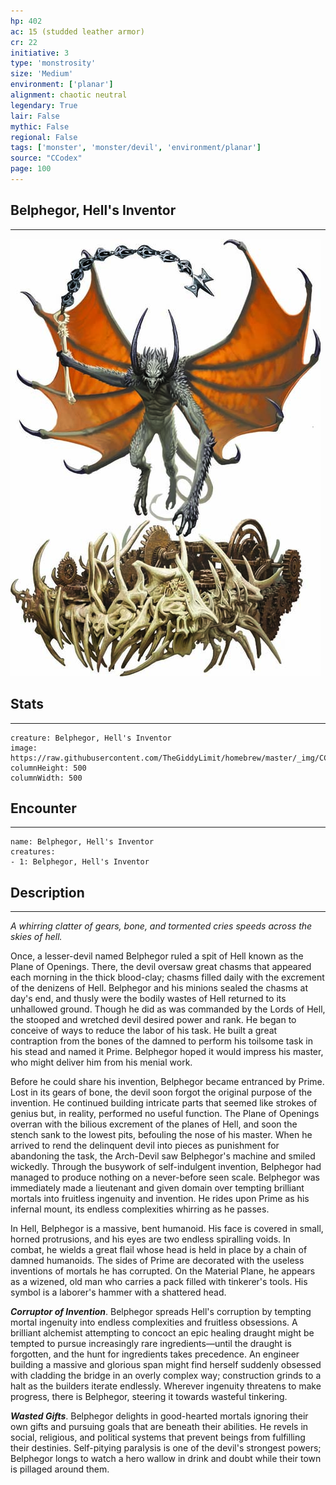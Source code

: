 ```yaml
---
hp: 402
ac: 15 (studded leather armor)
cr: 22
initiative: 3
type: 'monstrosity'    
size: 'Medium'
environment: ['planar']
alignment: chaotic neutral
legendary: True
lair: False
mythic: False
regional: False
tags: ['monster', 'monster/devil', 'environment/planar']
source: "CCodex"
page: 100
---
```


## Belphegor, Hell's Inventor
---

![|600](https://raw.githubusercontent.com/TheGiddyLimit/homebrew/master/_img/CCodex/belphegorhellsinventor.jpg)

## Stats
---

```statblock
creature: Belphegor, Hell's Inventor
image: https://raw.githubusercontent.com/TheGiddyLimit/homebrew/master/_img/CCodex/belphegorhellsinventor_token.png
columnHeight: 500
columnWidth: 500
```

## Encounter
---

```encounter-table
name: Belphegor, Hell's Inventor
creatures:
- 1: Belphegor, Hell's Inventor
```

## Description
---
_A whirring clatter of gears, bone, and tormented cries speeds across the skies of hell._

Once, a lesser-devil named Belphegor ruled a spit of Hell known as the Plane of Openings. There, the devil oversaw great chasms that appeared each morning in the thick blood-clay; chasms filled daily with the excrement of the denizens of Hell. Belphegor and his minions sealed the chasms at day's end, and thusly were the bodily wastes of Hell returned to its unhallowed ground. Though he did as was commanded by the Lords of Hell, the stooped and wretched devil desired power and rank. He began to conceive of ways to reduce the labor of his task. He built a great contraption from the bones of the damned to perform his toilsome task in his stead and named it Prime. Belphegor hoped it would impress his master, who might deliver him from his menial work.

Before he could share his invention, Belphegor became entranced by Prime. Lost in its gears of bone, the devil soon forgot the original purpose of the invention. He continued building intricate parts that seemed like strokes of genius but, in reality, performed no useful function. The Plane of Openings overran with the bilious excrement of the planes of Hell, and soon the stench sank to the lowest pits, befouling the nose of his master. When he arrived to rend the delinquent devil into pieces as punishment for abandoning the task, the Arch-Devil saw Belphegor's machine and smiled wickedly. Through the busywork of self-indulgent invention, Belphegor had managed to produce nothing on a never-before seen scale. Belphegor was immediately made a lieutenant and given domain over tempting brilliant mortals into fruitless ingenuity and invention. He rides upon Prime as his infernal mount, its endless complexities whirring as he passes.

In Hell, Belphegor is a massive, bent humanoid. His face is covered in small, horned protrusions, and his eyes are two endless spiralling voids. In combat, he wields a great flail whose head is held in place by a chain of damned humanoids. The sides of Prime are decorated with the useless inventions of mortals he has corrupted. On the Material Plane, he appears as a wizened, old man who carries a pack filled with tinkerer's tools. His symbol is a laborer's hammer with a shattered head.

**_Corruptor of Invention_**. Belphegor spreads Hell's corruption by tempting mortal ingenuity into endless complexities and fruitless obsessions. A brilliant alchemist attempting to concoct an epic healing draught might be tempted to pursue increasingly rare ingredients—until the draught is forgotten, and the hunt for ingredients takes precedence. An engineer building a massive and glorious span might find herself suddenly obsessed with cladding the bridge in an overly complex way; construction grinds to a halt as the builders iterate endlessly. Wherever ingenuity threatens to make progress, there is Belphegor, steering it towards wasteful tinkering.

**_Wasted Gifts_**. Belphegor delights in good-hearted mortals ignoring their own gifts and pursuing goals that are beneath their abilities. He revels in social, religious, and political systems that prevent beings from fulfilling their destinies. Self-pitying paralysis is one of the devil's strongest powers; Belphegor longs to watch a hero wallow in drink and doubt while their town is pillaged around them.





